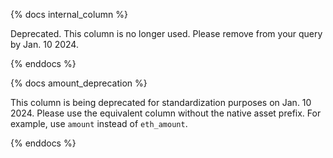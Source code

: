{% docs internal_column %}    

Deprecated. This column is no longer used. Please remove from your query by Jan. 10 2024.

{% enddocs %}

{% docs amount_deprecation %}   

This column is being deprecated for standardization purposes on Jan. 10 2024. Please use the equivalent column without the native asset prefix. For example, use `amount` instead of `eth_amount`.

{% enddocs %}